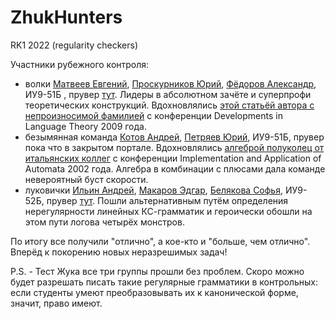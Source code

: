 # ZhukHunters
RK1 2022 (regularity checkers)

Участники рубежного контроля:

- волки [Матвеев Евгений](https://github.com/theElusiveJoe), [Проскурников Юрий](https://github.com/Qmask26), [Фёдоров Александр](https://github.com/JaZzZik), ИУ9-51Б , прувер [тут](https://github.com/theElusiveJoe/TFL-rk1-volki_team). Лидеры в абсолютном зачёте и суперпрофи теоретических конструкций. Вдохновлялись [этой статьёй автора с непроизносимой фамилией](https://link.springer.com/chapter/10.1007/978-3-642-02737-6_16) с конференции Developments in Language Theory 2009 года.
- безымянная команда [Котов Андрей](https://github.com/Ankalot), [Петряев Юрий](https://github.com/p0rtale), ИУ9-51Б, прувер пока что в закрытом портале. Вдохновлялись [алгеброй полуколец от итальянских коллег](https://link.springer.com/chapter/10.1007/3-540-44977-9_4) с конференции Implementation and Application of Automata 2002 года. Алгебра в комбинации с плюсами дала команде невероятный буст скорости.
- луковички [Ильин Андрей](https://github.com/StarikTenger), [Макаров Эдгар](https://github.com/robby-the-paladin), [Белякова Софья](https://github.com/SoFa325), ИУ9-52Б, прувер [тут](https://github.com/StarikTenger/RegularLanguageProblem). Пошли альтернативным путём определения нерегулярности линейных КС-грамматик и героически обошли на этом пути логова четырёх монстров.

По итогу все получили "отлично", а кое-кто и "больше, чем отлично". Вперёд к покорению новых неразрешимых задач! 

P.S. - Тест Жука все три группы прошли без проблем. Скоро можно будет разрешать писать такие регулярные грамматики в контрольных: если студенты умеют преобразовывать их к канонической форме, значит, право имеют.

